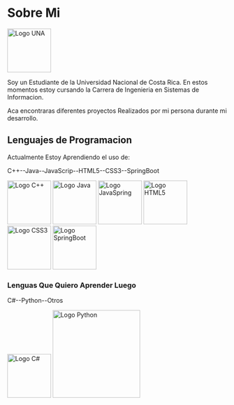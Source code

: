 <h1>Sobre Mi</h1>
<img src="https://www.relacionespublicas.una.ac.cr/images/servicios/Logo-UNA-Rojo_FondoTransparente.png" alt="Logo UNA" width=100>

Soy un Estudiante de la Universidad Nacional de Costa Rica. 
En estos momentos estoy cursando la Carrera de Ingenieria en Sistemas de Informacion.

Aca encontraras diferentes proyectos Realizados por mi persona durante mi desarrollo.

<h2>Lenguajes de Programacion</h2>
<p>Actualmente Estoy Aprendiendo el uso de:</p>
 
<div>
 <p>C++--Java--JavaScrip--HTML5--CSS3--SpringBoot</p>
 <img src="https://upload.wikimedia.org/wikipedia/commons/1/18/ISO_C%2B%2B_Logo.svg" alt="Logo C++" width=100>

 <img src="https://cdn-icons-png.flaticon.com/512/5968/5968282.png" alt="Logo Java" width="100">

 <img src="https://upload.wikimedia.org/wikipedia/commons/6/6a/JavaScript-logo.png" alt="Logo JavaSpring" width="100">

 <img src="https://upload.wikimedia.org/wikipedia/commons/6/61/HTML5_logo_and_wordmark.svg" alt="Logo HTML5" width="100">

 <img src="https://upload.wikimedia.org/wikipedia/commons/d/d5/CSS3_logo_and_wordmark.svg" alt="Logo CSS3" width="100">

 <img src="https://upload.wikimedia.org/wikipedia/commons/7/79/Spring_Boot.svg" alt="Logo SpringBoot" width="100">
</div>

<h3>Lenguas Que Quiero Aprender Luego</h3>

<div>
 <p>C#--Python--Otros</p>
 <img src="https://cdn.iconscout.com/icon/free/png-512/free-csharp-logo-icon-download-in-svg-png-gif-file-formats--programming-langugae-language-pack-logos-icons-1175240.png" alt="Logo C#" width=100>
 <img src="https://logos-world.net/wp-content/uploads/2021/10/Python-Emblem.png" alt="Logo Python" width=200>
</div>


